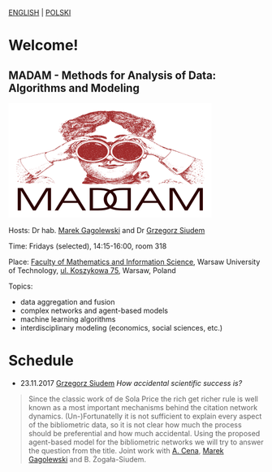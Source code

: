 [ENGLISH](index.html) | [POLSKI](index_pl.html)

# Welcome!

## MADAM - Methods for Analysis of Data: Algorithms and Modeling

![MADAM](madam_400_225.png)

Hosts: Dr hab. [Marek Gagolewski](http://www.gagolewski.com) and Dr [Grzegorz Siudem](http://www.if.pw.edu.pl/~siudem/)

Time: Fridays (selected), 14:15-16:00, room 318

Place: [Faculty of Mathematics and Information Science](https://ww2.mini.pw.edu.pl/), Warsaw University of Technology, [ul. Koszykowa 75](https://goo.gl/maps/83p1mQsCmrz), Warsaw, Poland

Topics:

* data aggregation and fusion
* complex networks and agent-based models
* machine learning algorithms
* interdisciplinary modeling (economics, social sciences, etc.)

# Schedule

* 23.11.2017 [Grzegorz Siudem](http://www.if.pw.edu.pl/~siudem/) *How accidental scientific success is?*
> Since the classic work of de Sola Price the rich get richer rule is well known as a most important mechanisms behind the citation network dynamics. (Un-)Fortunatelly it is not sufficient to explain every aspect of the bibliometric data, so it is not clear how much the process should be preferential and how much accidental. Using the proposed agent-based model for the bibliometric networks we will try to answer the question from the title.   Joint work with [A. Cena](http://cena.rexamine.com), [Marek Gagolewski](http://www.gagolewski.com) and B. Żogała-Siudem.
